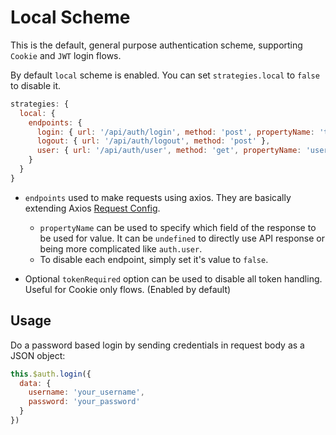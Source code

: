 # Local Scheme

This is the default, general purpose authentication scheme, supporting `Cookie` and `JWT` login flows.

By default `local` scheme is enabled. You can set `strategies.local` to `false` to disable it.

```js
strategies: {
  local: {
    endpoints: {
      login: { url: '/api/auth/login', method: 'post', propertyName: 'token' },
      logout: { url: '/api/auth/logout', method: 'post' },
      user: { url: '/api/auth/user', method: 'get', propertyName: 'user' }
    }
  }
}
```

* `endpoints` used to make requests using axios. They are basically extending Axios [Request Config](https://github.com/axios/axios#request-config).
  * `propertyName` can be used to specify which field of the response to be used for value. It can be `undefined` to directly use API response or being more complicated like `auth.user`.
  * To disable each endpoint, simply set it's value to `false`.

* Optional `tokenRequired` option can be used to disable all token handling. Useful for Cookie only flows. (Enabled by default)

## Usage

Do a password based login by sending credentials in request body as a JSON object:

```js
this.$auth.login({
  data: {
    username: 'your_username',
    password: 'your_password'
  }
})
```

